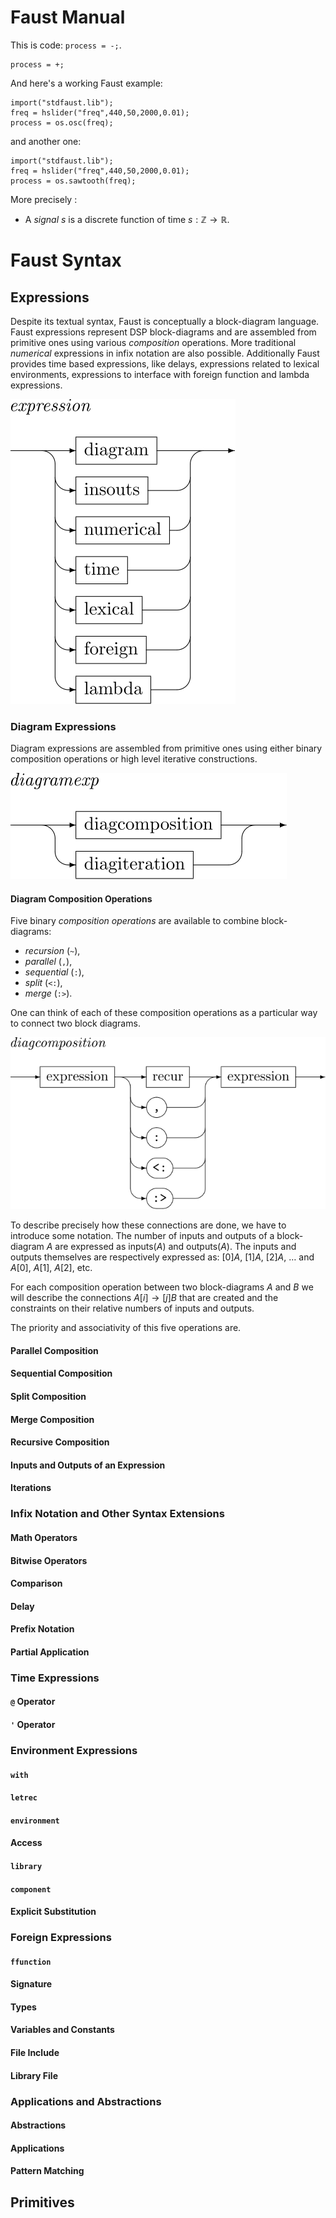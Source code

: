 # Faust Manual

This is code: `process = -;`.

```
process = +;
```

And here's a working Faust example:

<!-- faust-run -->
```
import("stdfaust.lib");
freq = hslider("freq",440,50,2000,0.01);
process = os.osc(freq);
```
<!-- /faust-run -->

and another one:

<!-- faust-run -->
```
import("stdfaust.lib");
freq = hslider("freq",440,50,2000,0.01);
process = os.sawtooth(freq);
```
<!-- /faust-run -->

More precisely :

* A *signal* $s$ is a discrete function of time $s:\mathbb{Z}\rightarrow\mathbb{R}$.

# Faust Syntax

## Expressions

Despite its textual syntax, Faust is conceptually a block-diagram language. 
Faust expressions represent DSP block-diagrams and are assembled from primitive 
ones using various *composition* operations. More traditional *numerical* 
expressions in infix notation are also possible. Additionally Faust provides 
time based expressions, like delays, expressions related to lexical 
environments, expressions to interface with foreign function and lambda 
expressions.

<img src="img/expression.svg" class="mx-auto d-block">

### Diagram Expressions

Diagram expressions are assembled from primitive ones using either binary composition operations or high level iterative constructions.

<img src="img/diagramexp.svg" class="mx-auto d-block">

#### Diagram Composition Operations 

Five binary *composition operations* are available to combine block-diagrams: 

* *recursion* (`~`),
* *parallel* (`,`),
* *sequential* (`:`),
* *split* (`<:`),
* *merge* (`:>`).

One can think of each of these composition operations as a particular way to 
connect two block diagrams. 

<img src="img/diagcomposition.svg" class="mx-auto d-block">

To describe precisely how these connections are done, we have to introduce some 
notation. The number of inputs and outputs of a block-diagram $A$ are expressed 
as $\mathrm{inputs}(A)$ and $\mathrm{outputs}(A)$. The inputs and outputs 
themselves are respectively expressed as: $[0]A$, $[1]A$, $[2]A$, $\ldots$ and 
$A[0]$, $A[1]$, $A[2]$, etc. 

For each composition operation between two block-diagrams $A$ and $B$ we will 
describe the connections $A[i]\rightarrow [j]B$ that are created and the 
constraints on their relative numbers of inputs and outputs.

The priority and associativity of this five operations are.

#### Parallel Composition

#### Sequential Composition

#### Split Composition

#### Merge Composition

#### Recursive Composition

#### Inputs and Outputs of an Expression

#### Iterations 

### Infix Notation and Other Syntax Extensions

#### Math Operators

#### Bitwise Operators

#### Comparison

#### Delay

#### Prefix Notation

#### Partial Application

### Time Expressions

#### `@` Operator

#### `'` Operator 

### Environment Expressions

#### `with`

#### `letrec`

#### `environment`

#### Access

#### `library`

<!-- TODO: import? -->

#### `component`

#### Explicit Substitution

### Foreign Expressions

#### `ffunction`

#### Signature

#### Types

#### Variables and Constants

#### File Include

#### Library File

### Applications and Abstractions

#### Abstractions 

#### Applications

#### Pattern Matching

## Primitives
